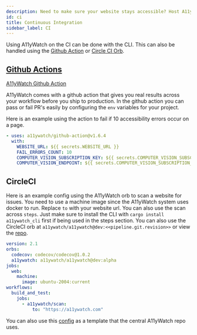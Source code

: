 ```yaml
---
description: Need to make sure your website stays accessible? Host A11yWatch on any CI using the A11yWatch Github Action or bare metal setups.
id: ci
title: Continuous Integration
sidebar_label: CI
---
```


Using A11yWatch on the CI can be done with the CLI. This can also be handled using the [Github Action](https://github.com/A11yWatch/github-action) or [Circle CI Orb](https://github.com/A11yWatch/circleci-orb).

## [Github Actions](https://github.com/marketplace/actions/web-accessibility-evaluation)

[A11yWatch Github Action](https://github.com/A11yWatch/github-action)

A11yWatch comes with a github action that gives you real results across your workflow before you ship to production.
In the github action you can pass or fail PR's easily by configuring the `env` variables for your project.

Here is an example using the action to fail if 10 accessibility errors occur on a page.

```yml
- uses: a11ywatch/github-action@v1.6.4
  with:
    WEBSITE_URL: ${{ secrets.WEBSITE_URL }}
    FAIL_ERRORS_COUNT: 10
    COMPUTER_VISION_SUBSCRIPTION_KEY: ${{ secrets.COMPUTER_VISION_SUBSCRIPTION_KEY }}
    COMPUTER_VISION_ENDPOINT: ${{ secrets.COMPUTER_VISION_SUBSCRIPTION_KEY }}
```

## CircleCI

Here is an example config using the A11yWatch orb to scan a website for issues. You need to use a machine image since the A11yWatch system uses docker to run. Replace `to` with your website url.
You can also use the scan across `steps`. Just make sure to install the CLI with `cargo install a11ywatch_cli` first if being used in the steps section. You can also use the CircleCI orb
at `a11ywatch/a11ywatch@dev:<<pipeline.git.revision>>` or view the [repo](https://github.com/A11yWatch/circleci-orb).

```yml
version: 2.1
orbs:
  codecov: codecov/codecov@1.0.2
  a11ywatch: a11ywatch/a11ywatch@dev:alpha
jobs:
  web:
    machine:
      image: ubuntu-2004:current
workflows:
  build_and_test:
    jobs:
      - a11ywatch/scan:
          to: "https://a11ywatch.com"
```

You can also use this [config](https://github.com/A11yWatch/a11ywatch/blob/main/.circleci/config.yml) as a template that the central A11yWatch repo uses.

